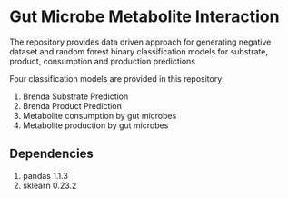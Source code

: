 # Gut Microbe Metabolite Interaction

The repository provides data driven approach for generating negative dataset and random forest binary classification models for substrate, product, consumption and production predictions

Four classification models are provided in this repository:

1. Brenda Substrate Prediction
2. Brenda Product Prediction
3. Metabolite consumption by gut microbes
4. Metabolite production by gut microbes

## Dependencies
1. pandas 1.1.3
2. sklearn 0.23.2

